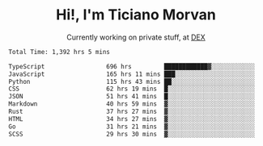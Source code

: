 <h1 align="center">Hi!, I'm Ticiano Morvan</h1>
<p align="center">Currently working on private stuff, at <a href="https://getdex.ai" target="_blank">DEX</a></p>

<!--START_SECTION:waka-->

```txt
Total Time: 1,392 hrs 5 mins

TypeScript                 696 hrs         ████████████▓░░░░░░░░░░░░   50.00 %
JavaScript                 165 hrs 11 mins ███░░░░░░░░░░░░░░░░░░░░░░   11.87 %
Python                     115 hrs 43 mins ██░░░░░░░░░░░░░░░░░░░░░░░   08.31 %
CSS                        62 hrs 19 mins  █░░░░░░░░░░░░░░░░░░░░░░░░   04.48 %
JSON                       51 hrs 41 mins  █░░░░░░░░░░░░░░░░░░░░░░░░   03.71 %
Markdown                   40 hrs 59 mins  ▓░░░░░░░░░░░░░░░░░░░░░░░░   02.95 %
Rust                       37 hrs 27 mins  ▓░░░░░░░░░░░░░░░░░░░░░░░░   02.69 %
HTML                       34 hrs 27 mins  ▓░░░░░░░░░░░░░░░░░░░░░░░░   02.48 %
Go                         31 hrs 21 mins  ▓░░░░░░░░░░░░░░░░░░░░░░░░   02.25 %
SCSS                       29 hrs 30 mins  ▓░░░░░░░░░░░░░░░░░░░░░░░░   02.12 %
```

<!--END_SECTION:waka-->
